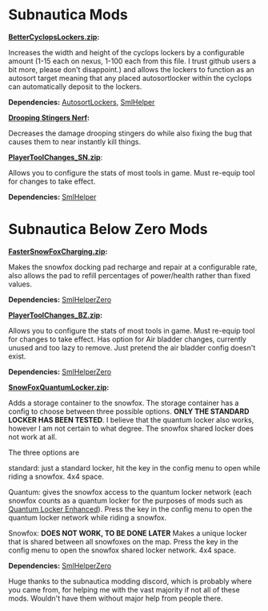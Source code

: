 # Subnautica Mods
 
 **[BetterCyclopsLockers.zip](https://github.com/Nagorogan/My-Subnautica-Mods/files/8239036/BetterCyclopsLockers.zip):**

Increases the width and height of the cyclops lockers by a configurable amount (1-15 each on nexus, 1-100 each from this file. I trust github users a bit more, please don't disappoint.) and allows the lockers to function as an autosort target meaning that any placed autosortlocker within the cyclops can automatically deposit to the lockers. 

**Dependencies:** [AutosortLockers](https://www.nexusmods.com/subnautica/mods/31), [SmlHelper](https://www.nexusmods.com/subnautica/mods/113)


**[Drooping Stingers Nerf](https://github.com/Nagorogan/My-Subnautica-Mods/files/8227628/DroopingStingersNerf.zip):**

Decreases the damage drooping stingers do while also fixing the bug that causes them to near instantly kill things.


**[PlayerToolChanges_SN.zip](https://github.com/Nagorogan/My-Subnautica-Mods/files/8227643/PlayerToolChanges_SN.zip)**:

Allows you to configure the stats of most tools in game. Must re-equip tool for changes to take effect.

**Dependencies:** [SmlHelper](https://www.nexusmods.com/subnautica/mods/113)

# Subnautica Below Zero Mods

**[FasterSnowFoxCharging.zip](https://github.com/Nagorogan/My-Subnautica-Mods/files/8227669/FasterSnowFoxCharging.zip):**

Makes the snowfox docking pad recharge and repair at a configurable rate, also allows the pad to refill percentages of power/health rather than fixed values.

**Dependencies:** [SmlHelperZero](https://www.nexusmods.com/subnauticabelowzero/mods/34)


**[PlayerToolChanges_BZ.zip](https://github.com/Nagorogan/My-Subnautica-Mods/files/8227675/PlayerToolChanges_BZ.zip):**

Allows you to configure the stats of most tools in game. Must re-equip tool for changes to take effect. Has option for Air bladder changes, currently unused and too lazy to remove. Just pretend the air bladder config doesn't exist.

**Dependencies:** [SmlHelperZero](https://www.nexusmods.com/subnauticabelowzero/mods/34)


**[SnowFoxQuantumLocker.zip](https://github.com/Nagorogan/My-Subnautica-Mods/files/8227678/SnowFoxQuantumLocker.zip):**

Adds a storage container to the snowfox. The storage container has a config to choose between three possible options. **ONLY THE STANDARD LOCKER HAS BEEN TESTED**. I believe that the quantum locker also works, however I am not certain to what degree. The snowfox shared locker does not work at all.

The three options are

standard: just a standard locker, hit the key in the config menu to open while riding a snowfox. 4x4 space.

Quantum: gives the snowfox access to the quantum locker network (each snowfox counts as a quantum locker for the purposes of mods such as [Quantum Locker Enhanced](https://www.nexusmods.com/subnauticabelowzero/mods/91)). Press the key in the config menu to open the quantum locker network while riding a snowfox.

Snowfox: **DOES NOT WORK, TO BE DONE LATER** Makes a unique locker that is shared between all snowfoxes on the map. Press the key in the config menu to open the snowfox shared locker network. 4x4 space.

**Dependencies:** [SmlHelperZero](https://www.nexusmods.com/subnauticabelowzero/mods/34)




Huge thanks to the subnautica modding discord, which is probably where you came from, for helping me with the vast majority if not all of these mods. Wouldn't have them without major help from people there.
